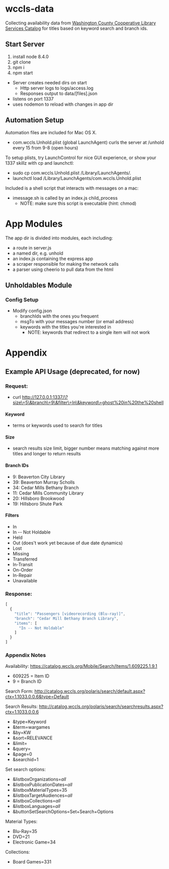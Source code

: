 # wccls-data

Collecting availability data from [Washington County Cooperative Library Services Catalog](https://catalog.wccls.org/) for titles based on keyword search and branch ids.

## Start Server

1. install node 8.4.0
1. git clone
1. npm i
1. npm start
  * Server creates needed dirs on start
    * Http server logs to logs/access.log
    * Responses output to data/[files].json
  * listens on port 1337
  * uses nodemon to reload with changes in app dir 

## Automation Setup
Automation files are included for Mac OS X.
* com.wccls.Unhold.plist (global LaunchAgent) curls the server at /unhold every 15 from 9-8 (open hours)

To setup plists, try LaunchControl for nice GUI experience, or show your 1337 skillz with cp and launchctl:
* sudo cp com.wccls.Unhold.plist /Library/LaunchAgents/.
* launchctl load /Library/LaunchAgents/com.wccls.Unhold.plist

Included is a shell script that interacts with messages on a mac:
* imessage.sh is called by an index.js child_process
  * NOTE: make sure this script is executable (hint: chmod)

# App Modules
The app dir is divided into modules, each including:
* a route in server.js
* a named dir, e.g. unhold
* an index.js containing the express app
* a scraper responsible for making the network calls
* a parser using cheerio to pull data from the html

## Unholdables Module
  
### Config Setup
* Modify config.json 
  * branchIds with the ones you frequent
  * msgTo with your messages number (or email address)
  * keywords with the titles you're interested in
    * NOTE: keywords that redirect to a single item will not work

# Appendix

## Example API Usage (deprecated, for now)

### Request:
* curl http://127.0.0.1:1337/\?size\=5\&branch\=9\&filter\=In\&keyword\=ghost%20in%20the%20shell

#### Keyword
* terms or keywords used to search for titles

#### Size
* search results size limit, bigger number means matching against more titles and longer to return results

#### Branch IDs
* 9: Beaverton City Library
* 39: Beaverton Murray Scholls
* 34: Cedar Mills Bethany Branch
* 11: Cedar Mills Community Library
* 20: Hillsboro Brookwood
* 19: Hillsboro Shute Park

#### Filters
* In
* In -- Not Holdable
* Held
* Out (does't work yet because of due date dynamics)
* Lost
* Missing
* Transferred
* In-Transit
* On-Order
* In-Repair
* Unavailable

### Response:
```javascript
[
  {
    "title": "Passengers [videorecording (Blu-ray)]",
    "branch": "Cedar Mill Bethany Branch Library",
    "items": [
      "In -- Not Holdable"
    ]
  }
]
```

### Appendix Notes

Availability:
https://catalog.wccls.org/Mobile/Search/Items/1.609225.1.9.1

* 609225 = Item ID
* 9 = Branch ID

Search Form: http://catalog.wccls.org/polaris/search/default.aspx?ctx=1.1033.0.0.6&type=Default

Search Results: http://catalog.wccls.org/polaris/search/searchresults.aspx?ctx=1.1033.0.0.6
* &type=Keyword
* &term=wargames
* &by=KW
* &sort=RELEVANCE
* &limit=
* &query=
* &page=0
* &searchid=1

Set search options:  
* &listboxOrganizations=_all_
* &listboxPublicationDates=_all_
* &listboxMaterialTypes=35
* &listboxTargetAudiences=_all_
* &listboxCollections=_all_
* &listboxLanguages=_all_
* &buttonSetSearchOptions=Set+Search+Options

Material Types:
* Blu-Ray=35
* DVD=21
* Electronic Game=34

Collections:
* Board Games=331
